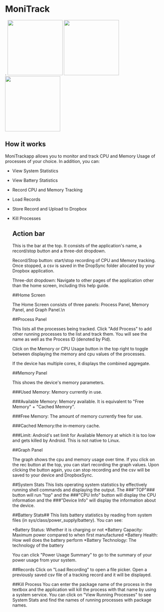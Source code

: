 # MoniTrack #

.
<img src="https://lh4.ggpht.com/gfwMh4Ih0VD0AaxI8_eh11m6CRu_zSW6-U6F25AjCdlUjCkliWHBgJMhDb3ePdl_EMoT" width="180px" />
<img src="https://lh4.ggpht.com/fugTTF9i76nsfnpWfv34xe1Xz5u4dDWOqbTYkBaPrzud4zPuYIZtQQhEyH7pX9POjYU" width="180px" />
<img src="https://lh5.ggpht.com/96BmklbBOEOgL5mmXZQkofwswLGEzY4Zf6EirtF2nOBgf_cTo86RxuzCInv7etIfNgTO" width="180px" />


## How it works ##

MoniTrackapp allows you to monitor and track CPU and Memory Usage of processes of your choice. In addition, you can:

* View System Statistics
* View Battery Statistics
* Record CPU and Memory Tracking
* Load Records
* Store Record and Upload to Dropbox
* Kill Processes

	## Action bar ##
	This is the bar at the top. It consists of the application's name, a record/stop button and a three-dot dropdown.

	Record/Stop button: start/stop recording of CPU and Memory tracking. Once stopped, a csv is saved in the DropSync folder allocated by your Dropbox application.

	Three-dot dropdown: Navigate to other pages of the application other than the home screen, including this help guide.


	##Home Screen

	The Home Screen consists of three panels:
		Process Panel, Memory Panel, and Graph Panel.\n

	##Process Panel

	This lists all the processes being tracked. Click "Add Process" to add other running processes to the list and track them. You will see the name as well as the Process ID (denoted by Pid).

	Click on the Memory or CPU Usage button in the top right to toggle between displaying the memory and cpu values of the processes.

	If the device has multiple cores, it displays the combined aggregate.

	##Memory Panel

	This shows the device's memory parameters.

	###Used Memory: Memory currently in use.

	###Available Memory: Memory available. It is equivalent to "Free Memory" + "Cached Memory".

	###Free Memory: The amount of memory currently free for use.

	###Cached Memory:the in-memory cache.

	###Limit: Android\'s set limit for Available Memory at which it is too low and gets killed by Android. This is not native to Linux.
	

	##Graph Panel

	The graph shows the cpu and memory usage over time. If you click on the rec button at the top, you can start recording the graph values. Upon clicking the button again, you can stop recording and the csv will be saved to your device and DropboxSync.

	##System Stats
	This lists operating system statistics by effectively running shell commands and displaying the output. The ###"TOP"### button will run "top" and the ###"CPU Info" button will display the CPU information and the ###"Device Info" will display the information about the device.

	##Battery Stats##
	This lists battery statistics by reading from system files (in sys/class/power_supply/battery). You can see:

	*Battery Status: Whether it is charging or not
	*Battery Capacity: Maximum power compared to when first manufactured
	*Battery Health: How well does the battery perform
	*Battery Technology: The technology of the battery

	You can click "Power Usage Summary" to go to the summary of your power usage from your system.

	##Records
	Click on "Load Recording" to open a file picker. Open a previously saved csv file of a tracking record and it will be displayed.

	##Kill Process
	You can enter the package name of the process in the textbox and the application
	will kill the process with that name by using a system service. You can click
	on "View Running Processes" to see System Stats and find the names of running
	processes with package names.	
